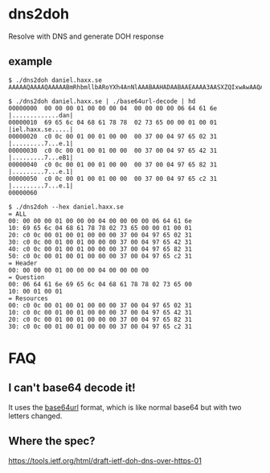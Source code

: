 # dns2doh
Resolve with DNS and generate DOH response

## example

    $ ./dns2doh daniel.haxx.se
    AAAAAQAAAAQAAAAABmRhbmllbARoYXh4AnNlAAABAAHADAABAAEAAAA3AASXZQIxwAwAAQABAAAANwAEl2VCMcAMAAEAAQAAADcABJdlgjHADAABAAEAAAA3AASXZcIx

    $ ./dns2doh daniel.haxx.se | ./base64url-decode | hd
    00000000  00 00 00 01 00 00 00 04  00 00 00 00 06 64 61 6e  |.............dan|
    00000010  69 65 6c 04 68 61 78 78  02 73 65 00 00 01 00 01  |iel.haxx.se.....|
    00000020  c0 0c 00 01 00 01 00 00  00 37 00 04 97 65 02 31  |.........7...e.1|
    00000030  c0 0c 00 01 00 01 00 00  00 37 00 04 97 65 42 31  |.........7...eB1|
    00000040  c0 0c 00 01 00 01 00 00  00 37 00 04 97 65 82 31  |.........7...e.1|
    00000050  c0 0c 00 01 00 01 00 00  00 37 00 04 97 65 c2 31  |.........7...e.1|
    00000060

    $ ./dns2doh --hex daniel.haxx.se
    = ALL
    00: 00 00 00 01 00 00 00 04 00 00 00 00 06 64 61 6e 
    10: 69 65 6c 04 68 61 78 78 02 73 65 00 00 01 00 01 
    20: c0 0c 00 01 00 01 00 00 00 37 00 04 97 65 02 31 
    30: c0 0c 00 01 00 01 00 00 00 37 00 04 97 65 42 31 
    40: c0 0c 00 01 00 01 00 00 00 37 00 04 97 65 82 31 
    50: c0 0c 00 01 00 01 00 00 00 37 00 04 97 65 c2 31 
    = Header
    00: 00 00 00 01 00 00 00 04 00 00 00 00 
    = Question
    00: 06 64 61 6e 69 65 6c 04 68 61 78 78 02 73 65 00 
    10: 00 01 00 01 
    = Resources
    00: c0 0c 00 01 00 01 00 00 00 37 00 04 97 65 02 31 
    10: c0 0c 00 01 00 01 00 00 00 37 00 04 97 65 42 31 
    20: c0 0c 00 01 00 01 00 00 00 37 00 04 97 65 82 31 
    30: c0 0c 00 01 00 01 00 00 00 37 00 04 97 65 c2 31 

# FAQ

## I can't base64 decode it!

It uses the [base64url](https://tools.ietf.org/html/rfc4648#section-5) format,
which is like normal base64 but with two letters changed.

## Where the spec?

https://tools.ietf.org/html/draft-ietf-doh-dns-over-https-01
